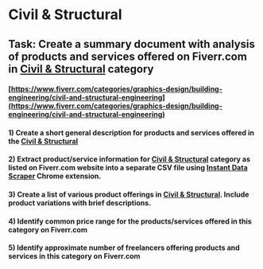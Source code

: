# Civil & Structural
## Task: Create a summary document with analysis of products and services offered on Fiverr.com in [Civil & Structural](https://www.fiverr.com/categories/graphics-design/building-engineering/civil-and-structural-engineering) category
#### [https://www.fiverr.com/categories/graphics-design/building-engineering/civil-and-structural-engineering](https://www.fiverr.com/categories/graphics-design/building-engineering/civil-and-structural-engineering)
#### 1) Create a short general description for products and services offered in the [Civil & Structural](https://www.fiverr.com/categories/graphics-design/building-engineering/civil-and-structural-engineering)
#### 2) Extract product/service information for [Civil & Structural](https://www.fiverr.com/categories/graphics-design/building-engineering/civil-and-structural-engineering) category as listed on Fiverr.com website into a separate CSV file using [Instant Data Scraper](https://chrome.google.com/webstore/detail/instant-data-scraper/ofaokhiedipichpaobibbnahnkdoiiah) Chrome extension.
#### 3) Create a list of various product offerings in [Civil & Structural](https://www.fiverr.com/categories/graphics-design/building-engineering/civil-and-structural-engineering). Include product variations with brief descriptions.
#### 4) Identify common price range for the products/services offered in this category on Fiverr.com
#### 5) Identify approximate number of freelancers offering products and services in this category on Fiverr.com
